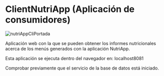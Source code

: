 # ClientNutriApp (Aplicación de consumidores)

![nutriAppCliPortada](https://user-images.githubusercontent.com/84924718/154326874-c2b287b1-56b0-42e7-87f4-f5b9f18cded6.PNG)

Aplicación web con la que se pueden obtener los informes nutricionales acerca de los menús generados con la aplicación NutriApp.

Esta aplicación se ejecuta dentro del navegador en: localhost8081

Comprobar previamente que el servicio de la base de datos está iniciado.
